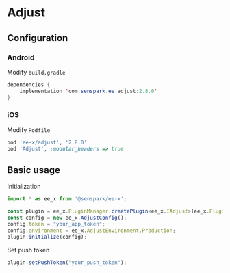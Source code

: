 # Adjust
## Configuration
### Android
Modify `build.gradle`
```java
dependencies {
    implementation 'com.senspark.ee:adjust:2.8.0'
}
```

### iOS
Modify `Podfile`
```ruby
pod 'ee-x/adjust', '2.8.0'
pod 'Adjust', :modular_headers => true
```

## Basic usage
Initialization
```ts
import * as ee_x from '@senspark/ee-x';

const plugin = ee_x.PluginManager.createPlugin<ee_x.IAdjust>(ee_x.Plugin.Adjust);
const config = new ee_x.AdjustConfig();
config.token = "your_app_token";
config.environment = ee_x.AdjustEnvironment.Production;
plugin.initialize(config);
```

Set push token
```ts
plugin.setPushToken("your_push_token");
```